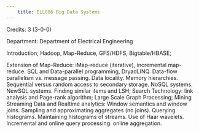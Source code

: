 ```yaml
---
    title: ELL886 Big Data Systems
---
```

Credits: 3 (3-0-0)

Department: Department of Electrical Engineering

Introduction; Hadoop, Map-Reduce, GFS/HDFS, Bigtable/HBASE;

Extension of Map-Reduce: iMap-reduce (iterative), incremental map- reduce. SQL and Data-parallel programming, DryadLINQ. Data-flow parallelism vs. message passing. Data locality. Memory hierarchies. Sequential versus random access to secondary storage. NoSQL systems. NewSQL systems. Finding similar items and LSH; Search Technology: link analysis and Page-rank algorithm; Large Scale Graph Processing; Mining Streaming Data and Realtime analytics: Window semantics and window joins. Sampling and approximating aggregates (no joins). Querying histograms. Maintaining histograms of streams. Use of Haar wavelets. Incremental and online query processing: online aggregation.